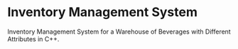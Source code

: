 # Inventory Management System
 Inventory Management System for a Warehouse of Beverages with Different Attributes in C++.
